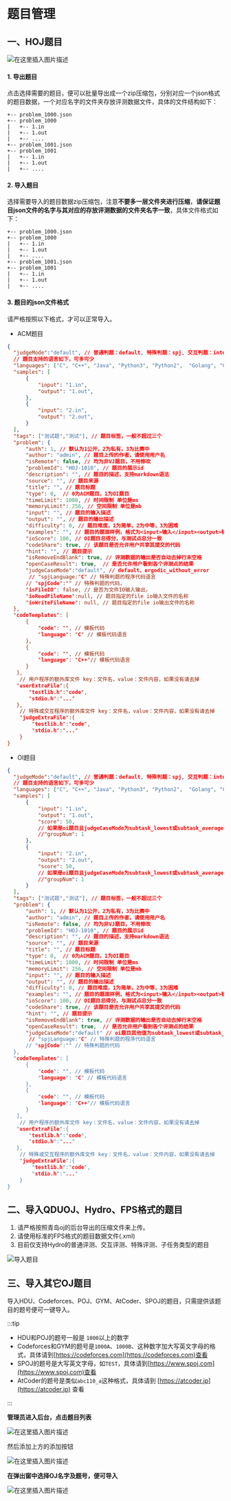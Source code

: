 # 题目管理

## 一、HOJ题目

![在这里插入图片描述](/f059e38d31c44906b35ad4ff0d488013.png)

#### 1. 导出题目

点击选择需要的题目，便可以批量导出成一个zip压缩包，分别对应一个json格式的题目数据，一个对应名字的文件夹存放评测数据文件，具体的文件结构如下：

```
+-- problem_1000.json
+-- problem_1000
|   +-- 1.in
|   +-- 1.out
|   +-- ....
+-- problem_1001.json
+-- problem_1001
|   +-- 1.in
|   +-- 1.out
|   +-- ....
```

#### 2. 导入题目

选择需要导入的题目数据zip压缩包，注意**不要多一层文件夹进行压缩**，**请保证题目json文件的名字与其对应的存放评测数据的文件夹名字一致**，具体文件格式如下：

```
+-- problem_1000.json
+-- problem_1000
|   +-- 1.in
|   +-- 1.out
|   +-- ....
+-- problem_1001.json
+-- problem_1001
|   +-- 1.in
|   +-- 1.out
|   +-- ....
```

#### 3. 题目的json文件格式

请严格按照以下格式，才可以正常导入。

- ACM题目

```json
{
  "judgeMode":"default", // 普通判题：default, 特殊判题：spj, 交互判题：interactive
  // 题目支持的语言如下，可多可少
  "languages": ["C", "C++", "Java", "Python3", "Python2",  "Golang", "C#"], 
  "samples": [
      {
          "input": "1.in", 
          "output": "1.out",
      },
      {
          "input": "2.in", 
          "output": "2.out",
      }
  ], 
  "tags": ["测试题","测试"], // 题目标签，一般不超过三个 
  "problem": {
      "auth": 1, // 默认为1公开，2为私有，3为比赛中
      "author": "admin", // 题目上传的作者，请使用用户名
      "isRemote": false, // 均为非VJ题目，不用修改
      "problemId": "HOJ-1010", // 题目的展示id
      "description": "", // 题目的描述，支持markdown语法
      "source": "", // 题目来源
      "title": "", // 题目标题
      "type": 0,  // 0为ACM题目，1为OI题目
      "timeLimit": 1000, // 时间限制 单位是ms
      "memoryLimit": 256, // 空间限制 单位是mb
      "input": "", // 题目的输入描述
      "output": "", // 题目的输出描述
      "difficulty": 0, // 题目难度，1为简单，2为中等，3为困难
      "examples": "", // 题目的题面样例，格式为<input>输入</input><output>输出</output><input>输入</input><output>输出</output>
      "ioScore": 100, // OI题目总得分，与测试点总分一致
      "codeShare": true, // 该题目是否允许用户共享其提交的代码 
      "hint": "", // 题目提示
      "isRemoveEndBlank": true, // 评测数据的输出是否自动去掉行末空格
      "openCaseResult": true,  // 是否允许用户看到各个评测点的结果
      "judgeCaseMode":"default", // default、ergodic_without_error
       // "spjLanguage:"C" // 特殊判题的程序代码语言
      // "spjCode":"" // 特殊判题的代码，
      "isFileIO": false, // 是否为文件IO输入输出，
      "ioReadFileName":null, // 题目指定的file io输入文件的名称
      "ioWriteFileName": null, // 题目指定的file io输出文件的名称
  }, 
  "codeTemplates": [
      {
          "code": "", // 模板代码
          "language": "C" // 模板代码语言
      }, 
      {
          "code": "", // 模板代码
          "language": "C++"// 模板代码语言
      }
   ],
    // 用户程序的额外库文件 key：文件名，value：文件内容，如果没有请去掉
   "userExtraFile":{
       "testlib.h":"code",
       "stdio.h":"..."
   },
    // 特殊或交互程序的额外库文件 key：文件名，value：文件内容，如果没有请去掉
    "judgeExtraFile":{
        "testlib.h":"code",
        "stdio.h":"..."
    }
}
```



- OI题目

```json
{
  "judgeMode":"default", // 普通判题：default, 特殊判题：spj, 交互判题：interactive
  // 题目支持的语言如下，可多可少
  "languages": ["C", "C++", "Java", "Python3", "Python2",  "Golang", "C#"], 
  "samples": [
      {
          "input": "1.in", 
          "output": "1.out",
          "score": 50,
          // 如果是oi题目且judgeCaseMode为subtask_lowest或subtask_average可以配置分组
          //"groupNum": 1
      },
      {
          "input": "2.in", 
          "output": "2.out",
          "score": 50,
          // 如果是oi题目且judgeCaseMode为subtask_lowest或subtask_average可以配置分组
          //"groupNum": 1
      }
  ], 
  "tags": ["测试题","测试"], // 题目标签，一般不超过三个 
  "problem": {
      "auth": 1, // 默认为1公开，2为私有，3为比赛中
      "author": "admin", // 题目上传的作者，请使用用户名
      "isRemote": false, // 均为非VJ题目，不用修改
      "problemId": "HOJ-1010", // 题目的展示id
      "description": "", // 题目的描述，支持markdown语法
      "source": "", // 题目来源
      "title": "", // 题目标题
      "type": 0,  // 0为ACM题目，1为OI题目
      "timeLimit": 1000, // 时间限制 单位是ms
      "memoryLimit": 256, // 空间限制 单位是mb
      "input": "", // 题目的输入描述
      "output": "", // 题目的输出描述
      "difficulty": 0, // 题目难度，1为简单，2为中等，3为困难
      "examples": "", // 题目的题面样例，格式为<input>输入</input><output>输出</output><input>输入</input><output>输出</output>
      "ioScore": 100, // OI题目总得分，与测试点总分一致
      "codeShare": true, // 该题目是否允许用户共享其提交的代码 
      "hint": "", // 题目提示
      "isRemoveEndBlank": true, // 评测数据的输出是否自动去掉行末空格
      "openCaseResult": true,  // 是否允许用户看到各个评测点的结果
      "judgeCaseMode":"default" // oi题目其他值为subtask_lowest或subtask_average
       // "spjLanguage:"C" // 特殊判题的程序代码语言
      // "spjCode":"" // 特殊判题的代码
  }, 
  "codeTemplates": [
      {
          "code": "", // 模板代码
          "language": "C" // 模板代码语言
      }, 
      {
          "code": "", // 模板代码
          "language": "C++"// 模板代码语言
      }
   ],
    // 用户程序的额外库文件 key：文件名，value：文件内容，如果没有请去掉
   "userExtraFile":{
       "testlib.h":"code",
       "stdio.h":"..."
   },
    // 特殊或交互程序的额外库文件 key：文件名，value：文件内容，如果没有请去掉
    "judgeExtraFile":{
        "testlib.h":"code",
        "stdio.h":"..."
    }
}
```

## 



## 二、导入QDUOJ、Hydro、FPS格式的题目

1. 请严格按照青岛oj的后台导出的压缩文件来上传。
2. 请使用标准的FPS格式的题目数据文件(.xml)
3. 目前仅支持Hydro的普通评测、交互评测、特殊评测、子任务类型的题目

![导入题目](/2f502aac27ed406f9b0bb3385879b148.png)



## 三、导入其它OJ题目

导入HDU、Codeforces、POJ、GYM、AtCoder、SPOJ的题目，只需提供该题目的题号便可一键导入。

:::tip

- HDU和POJ的题号一般是 `1000`以上的数字
- Codeforces和GYM的题号是`1000A`、`1000B`、这种数字加大写英文字母的格式，具体请到[https://codeforces.com](https://codeforces.com)查看
- SPOJ的题号是大写英文字母，如`TEST`，具体请到[https://www.spoj.com](https://www.spoj.com)查看
- AtCoder的题号是类似`abc110_a`这种格式，具体请到 [https://atcoder.jp](https://atcoder.jp) 查看

:::

**管理员进入后台，点击题目列表**

![在这里插入图片描述](/5304425397f249808b7ea0ea2a0153cc.png)

然后添加上方的添加按钮

![在这里插入图片描述](/20210523222914722.png)



**在弹出窗中选择OJ名字及题号，便可导入**



![在这里插入图片描述](/20210523223042100.png)

